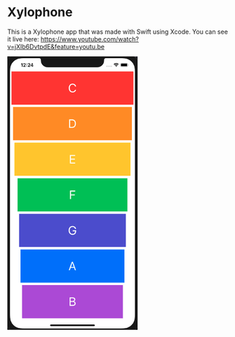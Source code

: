 # Xylophone

This is a Xylophone app that was made with Swift using Xcode. You can see it live here: https://www.youtube.com/watch?v=jXIb6DvtpdE&feature=youtu.be

![alt text](Documentation/screenApp.png)

